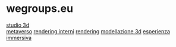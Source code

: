 # wegroups.eu
<a href="https://www.wegroups.eu">studio 3d</a><br>
<a href="https://www.wegroups.eu/metaverso">metaverso</a>
<a href="https://www.wegroups.eu/rendering-interni">rendering interni</a>
<a href="https://www.wegroups.eu/servizio-rendering-3d">rendering</a>
<a href="https://www.wegroups.eu/modellazione-3d">modellazione 3d</a>
<a href="https://www.wegroups.eu/esperienze-immersive">esperienza immersiva</a>


